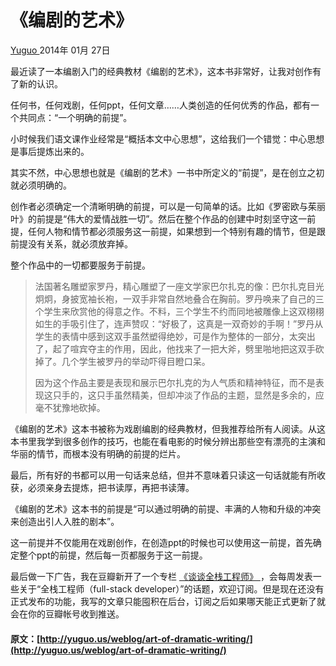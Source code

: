 #  《编剧的艺术》 

[ Yuguo ](http://yuguo.us) 2014年 01月 27日 

最近读了一本编剧入门的经典教材《编剧的艺术》，这本书非常好，让我对创作有了新的认识。 

任何书，任何戏剧，任何ppt，任何文章……人类创造的任何优秀的作品，都有一个共同点：“一个明确的前提”。 

小时候我们语文课作业经常是“概括本文中心思想”，这给我们一个错觉：中心思想是事后提炼出来的。 

其实不然，中心思想也就是《编剧的艺术》一书中所定义的“前提”，是在创立之初就必须明确的。 

创作者必须确定一个清晰明确的前提，可以是一句简单的话。比如《罗密欧与茱丽叶》的前提是“伟大的爱情战胜一切”。然后在整个作品的创建中时刻坚守这一前提，任何人物和情节都必须服务这一前提，如果想到一个特别有趣的情节，但是跟前提没有关系，就必须放弃掉。 

整个作品中的一切都要服务于前提。 

> 法国著名雕塑家罗丹，精心雕塑了一座文学家巴尔扎克的像：巴尔扎克目光炯炯，身披宽袖长袍，一双手非常自然地叠合在胸前。罗丹唤来了自己的三个学生来欣赏他的得意之作。不料，三个学生不约而同地被雕像上这双栩栩如生的手吸引住了，连声赞叹：“好极了，这真是一双奇妙的手啊！”罗丹从学生的表情中感到这双手虽然塑得绝妙，可是作为整体的一部分，太突出了，起了喧宾夺主的作用，因此，他找来了一把大斧，劈里啪地把这双手砍掉了。几个学生被罗丹的举动吓得目瞪口呆。 
> 
> 因为这个作品主要是表现和展示巴尔扎克的为人气质和精神特征，而不是表现这只手的，这只手虽然精美，但却冲淡了作品的主题，显然是多余的，应毫不犹豫地砍掉。 

《编剧的艺术》这本书被称为戏剧编剧的经典教材，但我推荐给所有人阅读。从这本书里我学到很多创作的技巧，也能在看电影的时候分辨出那些空有漂亮的主演和华丽的情节，而根本没有明确的前提的烂片。 

最后，所有好的书都可以用一句话来总结，但并不意味着只读这一句话就能有所收获，必须亲身去提炼，把书读厚，再把书读薄。 

《编剧的艺术》这本书的前提是“可以通过明确的前提、丰满的人物和升级的冲突来创造出引人入胜的剧本”。 

这一前提并不仅能用在戏剧创作，在创造ppt的时候也可以使用这一前提，首先确定整个ppt的前提，然后每一页都服务于这一前提。 

最后做一下广告，我在豆瓣新开了一个专栏 [ 《谈谈全栈工程师》 ](http://read.douban.com/column/226077/) ，会每周发表一些关于“全栈工程师（full-stack developer）”的话题，欢迎订阅。但是现在还没有正式发布的功能，我写的文章只能囤积在后台，订阅之后如果哪天能正式更新了就会在你的豆瓣帐号收到推送。 
#### 原文：[http://yuguo.us/weblog/art-of-dramatic-writing/](http://yuguo.us/weblog/art-of-dramatic-writing/)